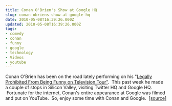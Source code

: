 ```yaml
---
title: Conan O'Brien's Show at Google HQ
slug: conan-obriens-show-at-google-hq
date: 2010-05-08T16:39:26.000Z
updated: 2010-05-08T16:39:26.000Z
tags:
- comedy
- conan
- funny
- google
- technology
- Videos
- youtube
---
```


Conan O'Brien has been on the road lately performing on his "<a href="http://teamcoco.com/" target="_blank">Legally Prohibited From Being Funny on Television Tour"</a>.  This past week he made a couple of stops in Silicon Valley, visiting Twitter HQ and Google HQ.  Fortunate for the internet, Conan's entire appearance at Google was filmed and put on YouTube.  So, enjoy some time with Conan and Google.  <a href="http://blogs.sfweekly.com/shookdown/2010/05/conan_at_google.php" target="_blank">[source]</a>

<object classid="clsid:d27cdb6e-ae6d-11cf-96b8-444553540000" width="560" height="340" codebase="http://download.macromedia.com/pub/shockwave/cabs/flash/swflash.cab#version=6,0,40,0"><param name="allowFullScreen" value="true" /><param name="allowscriptaccess" value="always" /><param name="src" value="http://www.youtube.com/v/u7TwqpWiY5s&amp;hl=en_US&amp;fs=1&amp;" /><param name="allowfullscreen" value="true" /><embed type="application/x-shockwave-flash" width="560" height="340" src="http://www.youtube.com/v/u7TwqpWiY5s&amp;hl=en_US&amp;fs=1&amp;" allowscriptaccess="always" allowfullscreen="true"></embed></object>

